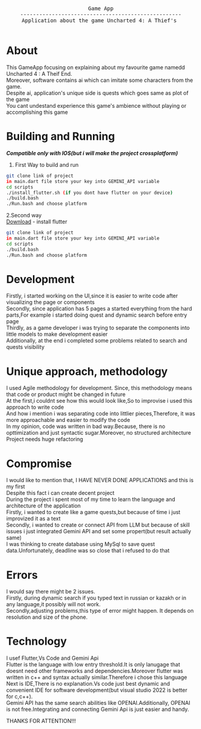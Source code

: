 <div align="center">
<pre>
Game App
---------------------------------------------------
Application about the game Uncharted 4: A Thief's <br>
</pre>
</div>

# About

This GameApp focusing on explaining about my favourite game namedd Uncharted 4 : A Theif End.<br>
Moreover, software contains ai which can imitate some characters from the game.<br>
Despite ai, application's unique side is quests which goes same as plot of the game<br>
You cant undestand experience this game's ambience without playing or accomplishing this game<br>

# Building and Running
***Compatible only with IOS(but i will make the project crossplatform)***

1. First Way to build and run
```sh
git clone link of project
in main.dart file store your key into GEMINI_API variable
cd scripts
./install_flutter.sh (if you dont have flutter on your device)
./build.bash
./Run.bash and choose platform
```
2.Second way<br>
[Download](https://docs.flutter.dev/get-started/install/windows/mobile#:~:text=Download%20then%20install%20Flutter) - install flutter

```sh
git clone link of project
in main.dart file store your key into GEMINI_API variable
cd scripts
./build.bash
./Run.bash and choose platform
```

# Development

Firstly, i started working on the UI,since it is easier to write code after visualizing the page or components<br>
Secondly, since application has 5 pages a started everything from the hard parts,For example i started doing quest and dynamic search before entry page<br>
Thirdly, as a game developer i was trying to separate the components into little models to make development easier<br>
Additionally, at the end i completed some problems related to search and quests visibility<br>

# Unique approach, methodology

I used Agile methodology for development. Since, this methodology means that code or product might be changed in future<br>
At the first,i couldnt see how this would look like,So to improvise i used this approach to write code<br>
And how i mention i was separating code into littlier pieces,Therefore, it was more approachable and easier to modify the code<br>
In my opinion, code was written in bad way.Because, there is no opttimization and just syntactic sugar.Moreover, no structured architecture<br>
Project needs huge refactoring<br>

# Сompromise

I would like to mention that, I HAVE NEVER DONE APPLICATIONS and this is my first<br>
Despite this fact i can create decent project<br>
During the project i spent most of my time to learn the language and architecture of the application<br>
Firstly, i wanted to create like a game quests,but because of time i just improvized it as a text<br>
Secondly, i wanted to create or connect API from LLM but because of skill issues i just integrated Gemini API and set some propert(but result actually same)<br>
I was thinking to create database using MySql to save quest data.Unfortunately, deadline was so close that i refused to do that<br>

# Errors

I would say there might be 2 issues.<br>
Firstly, during dynamic search if you typed text in russian or kazakh or in any language,it possibly will not work.<br>
Secondly,adjusting problems,this type of error might happen. It depends on resolution and size of the phone.<br>

# Technology

I usef Flutter,Vs Code and Gemini Api<br>
Flutter is the language with low entry threshold.It is only lanugage that doesnt need other frameworks and dependencies.Moreover flutter was written in c++ and syntax actually similar.Therefore i chose this language<br>
Next is IDE,There is no explanation.Vs code just best dynamic and convenient IDE for software development(but visual studio 2022 is better for c,c++).<br>
Gemini API has the same search abilities like OPENAI.Additionally, OPENAI is not free.Integrating and connecting Gemini Api is just easier and handy.<br>

THANKS FOR ATTENTION!!!

